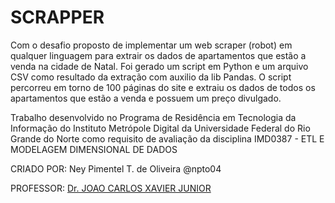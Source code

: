 # SCRAPPER

Com o desafio proposto de implementar um web scraper (robot) em qualquer linguagem para extrair os dados de apartamentos que estão a venda na cidade de Natal. Foi gerado um script em Python e um arquivo CSV como resultado da extração com auxilio da lib Pandas. O script percorreu em torno de 100 páginas do site e extraiu os dados de todos os apartamentos que estão a venda e possuem um preço divulgado.

Trabalho desenvolvido no Programa de Residência em Tecnologia da Informação do Instituto Metrópole Digital da Universidade Federal do Rio Grande do Norte como requisito de avaliação da disciplina IMD0387 - ETL E MODELAGEM DIMENSIONAL DE DADOS

CRIADO POR: Ney Pimentel T. de Oliveira @npto04

PROFESSOR: [Dr. JOAO CARLOS XAVIER JUNIOR](http://www.docente.ufrn.br/xavier.junior)